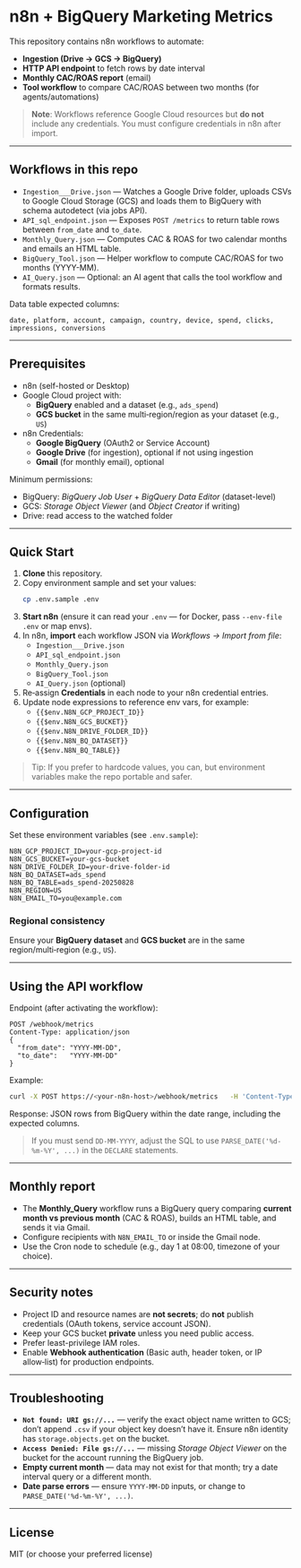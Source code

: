 # n8n + BigQuery Marketing Metrics

This repository contains n8n workflows to automate:
- **Ingestion (Drive → GCS → BigQuery)**  
- **HTTP API endpoint** to fetch rows by date interval  
- **Monthly CAC/ROAS report** (email)  
- **Tool workflow** to compare CAC/ROAS between two months (for agents/automations)

> **Note**: Workflows reference Google Cloud resources but **do not** include any credentials. You must configure credentials in n8n after import.

---

## Workflows in this repo

- `Ingestion___Drive.json` — Watches a Google Drive folder, uploads CSVs to Google Cloud Storage (GCS) and loads them to BigQuery with schema autodetect (via jobs API).  
- `API_sql_endpoint.json` — Exposes `POST /metrics` to return table rows between `from_date` and `to_date`.  
- `Monthly_Query.json` — Computes CAC & ROAS for two calendar months and emails an HTML table.  
- `BigQuery_Tool.json` — Helper workflow to compute CAC/ROAS for two months (YYYY-MM).  
- `AI_Query.json` — Optional: an AI agent that calls the tool workflow and formats results.

Data table expected columns:
```
date, platform, account, campaign, country, device, spend, clicks, impressions, conversions
```

---

## Prerequisites

- n8n (self-hosted or Desktop)
- Google Cloud project with:
  - **BigQuery** enabled and a dataset (e.g., `ads_spend`)
  - **GCS bucket** in the same multi‑region/region as your dataset (e.g., `US`)
- n8n Credentials:
  - **Google BigQuery** (OAuth2 or Service Account)
  - **Google Drive** (for ingestion), optional if not using ingestion
  - **Gmail** (for monthly email), optional

Minimum permissions:
- BigQuery: *BigQuery Job User* + *BigQuery Data Editor* (dataset-level)
- GCS: *Storage Object Viewer* (and *Object Creator* if writing)
- Drive: read access to the watched folder

---

## Quick Start

1. **Clone** this repository.
2. Copy environment sample and set your values:
   ```bash
   cp .env.sample .env
   ```
3. **Start n8n** (ensure it can read your `.env` — for Docker, pass `--env-file .env` or map envs).
4. In n8n, **import** each workflow JSON via *Workflows → Import from file*:
   - `Ingestion___Drive.json`
   - `API_sql_endpoint.json`
   - `Monthly_Query.json`
   - `BigQuery_Tool.json`
   - `AI_Query.json` (optional)
5. Re‑assign **Credentials** in each node to your n8n credential entries.
6. Update node expressions to reference env vars, for example:
   - `{{$env.N8N_GCP_PROJECT_ID}}`
   - `{{$env.N8N_GCS_BUCKET}}`
   - `{{$env.N8N_DRIVE_FOLDER_ID}}`
   - `{{$env.N8N_BQ_DATASET}}`
   - `{{$env.N8N_BQ_TABLE}}`

> Tip: If you prefer to hardcode values, you can, but environment variables make the repo portable and safer.

---

## Configuration

Set these environment variables (see `.env.sample`):

```
N8N_GCP_PROJECT_ID=your-gcp-project-id
N8N_GCS_BUCKET=your-gcs-bucket
N8N_DRIVE_FOLDER_ID=your-drive-folder-id
N8N_BQ_DATASET=ads_spend
N8N_BQ_TABLE=ads_spend-20250828
N8N_REGION=US
N8N_EMAIL_TO=you@example.com
```

### Regional consistency
Ensure your **BigQuery dataset** and **GCS bucket** are in the same region/multi‑region (e.g., `US`).

---

## Using the API workflow

Endpoint (after activating the workflow):
```
POST /webhook/metrics
Content-Type: application/json
{
  "from_date": "YYYY-MM-DD",
  "to_date":   "YYYY-MM-DD"
}
```

Example:
```bash
curl -X POST https://<your-n8n-host>/webhook/metrics   -H 'Content-Type: application/json'   -d '{ "from_date": "2025-06-01", "to_date": "2025-06-30" }'
```

Response: JSON rows from BigQuery within the date range, including the expected columns.

> If you must send `DD-MM-YYYY`, adjust the SQL to use `PARSE_DATE('%d-%m-%Y', ...)` in the `DECLARE` statements.

---

## Monthly report

- The **Monthly_Query** workflow runs a BigQuery query comparing **current month vs previous month** (CAC & ROAS), builds an HTML table, and sends it via Gmail.
- Configure recipients with `N8N_EMAIL_TO` or inside the Gmail node.
- Use the Cron node to schedule (e.g., day 1 at 08:00, timezone of your choice).

---

## Security notes

- Project ID and resource names are **not secrets**; do **not** publish credentials (OAuth tokens, service account JSON).
- Keep your GCS bucket **private** unless you need public access.
- Prefer least-privilege IAM roles.
- Enable **Webhook authentication** (Basic auth, header token, or IP allow‑list) for production endpoints.

---

## Troubleshooting

- **`Not found: URI gs://...`** — verify the exact object name written to GCS; don’t append `.csv` if your object key doesn’t have it. Ensure n8n identity has `storage.objects.get` on the bucket.
- **`Access Denied: File gs://...`** — missing *Storage Object Viewer* on the bucket for the account running the BigQuery job.
- **Empty current month** — data may not exist for that month; try a date interval query or a different month.
- **Date parse errors** — ensure `YYYY-MM-DD` inputs, or change to `PARSE_DATE('%d-%m-%Y', ...)`.

---

## License

MIT (or choose your preferred license)
